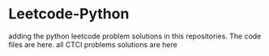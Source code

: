 # Leetcode-Python
adding the python leetcode problem solutions in this repositories. 
The code files are here.
all CTCI problems solutions are here














































































































































































































































































































































































































































































































































































































































































































































































































































































































































































































































































































































































































































































































